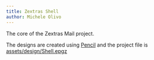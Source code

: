 ```yaml
---
title: Zextras Shell
author: Michele Olivo
---
```


The core of the Zextras Mail project.

The designs are created using [Pencil][1] and the project file is [assets/design/Shell.epgz][2]

[1]: https://pencil.evolus.vn/
[2]: assets/design/Shell.epgz
